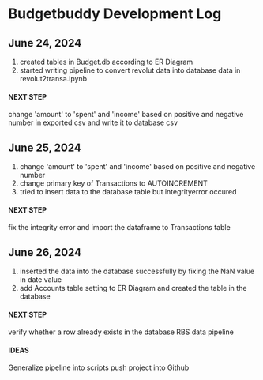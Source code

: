 # Budgetbuddy Development Log

## June 24, 2024
1. created tables in Budget.db according to ER Diagram
2. started writing pipeline to convert revolut data into database data in revolut2transa.ipynb

#### NEXT STEP
change 'amount' to 'spent' and 'income' based on positive and negative number in exported csv and write it to database csv

## June 25, 2024
1. change 'amount' to 'spent' and 'income' based on positive and negative number
2. change primary key of Transactions to AUTOINCREMENT 
3. tried to insert data to the database table but integrityerror occured

#### NEXT STEP
fix the integrity error and import the dataframe to Transactions table 

## June 26, 2024
1. inserted the data into the database successfully by fixing the NaN value in date value
2. add Accounts table setting to ER Diagram and created the table in the database

#### NEXT STEP
verify whether a row already exists in the database
RBS data pipeline

#### IDEAS 
Generalize pipeline into scripts
push project into Github